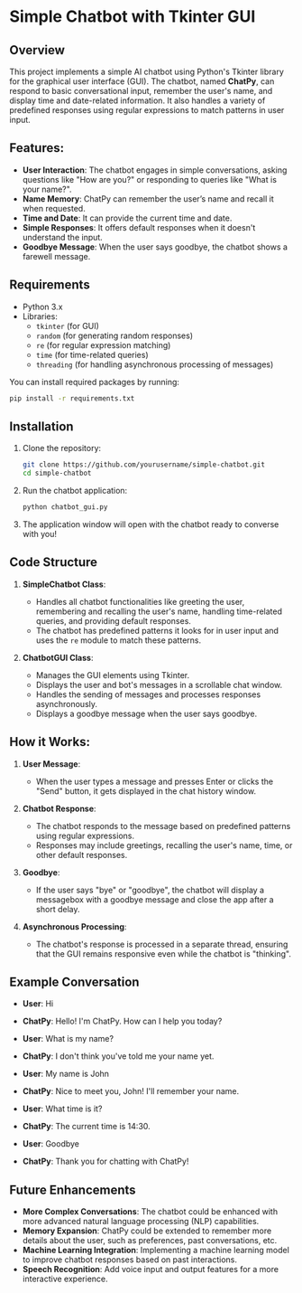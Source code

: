 # Simple Chatbot with Tkinter GUI

## Overview
This project implements a simple AI chatbot using Python's Tkinter library for the graphical user interface (GUI). The chatbot, named **ChatPy**, can respond to basic conversational input, remember the user's name, and display time and date-related information. It also handles a variety of predefined responses using regular expressions to match patterns in user input.

## Features:
- **User Interaction**: The chatbot engages in simple conversations, asking questions like "How are you?" or responding to queries like "What is your name?".
- **Name Memory**: ChatPy can remember the user’s name and recall it when requested.
- **Time and Date**: It can provide the current time and date.
- **Simple Responses**: It offers default responses when it doesn't understand the input.
- **Goodbye Message**: When the user says goodbye, the chatbot shows a farewell message.

## Requirements
- Python 3.x
- Libraries:
  - `tkinter` (for GUI)
  - `random` (for generating random responses)
  - `re` (for regular expression matching)
  - `time` (for time-related queries)
  - `threading` (for handling asynchronous processing of messages)
  
You can install required packages by running:

```bash
pip install -r requirements.txt
```

## Installation
1. Clone the repository:
   ```bash
   git clone https://github.com/yourusername/simple-chatbot.git
   cd simple-chatbot
   ```
   
2. Run the chatbot application:
   ```bash
   python chatbot_gui.py
   ```

3. The application window will open with the chatbot ready to converse with you!

## Code Structure
1. **SimpleChatbot Class**:
   - Handles all chatbot functionalities like greeting the user, remembering and recalling the user's name, handling time-related queries, and providing default responses.
   - The chatbot has predefined patterns it looks for in user input and uses the `re` module to match these patterns.
   
2. **ChatbotGUI Class**:
   - Manages the GUI elements using Tkinter.
   - Displays the user and bot's messages in a scrollable chat window.
   - Handles the sending of messages and processes responses asynchronously.
   - Displays a goodbye message when the user says goodbye.

## How it Works:
1. **User Message**:
   - When the user types a message and presses Enter or clicks the "Send" button, it gets displayed in the chat history window.
   
2. **Chatbot Response**:
   - The chatbot responds to the message based on predefined patterns using regular expressions.
   - Responses may include greetings, recalling the user's name, time, or other default responses.
   
3. **Goodbye**:
   - If the user says "bye" or "goodbye", the chatbot will display a messagebox with a goodbye message and close the app after a short delay.

4. **Asynchronous Processing**:
   - The chatbot's response is processed in a separate thread, ensuring that the GUI remains responsive even while the chatbot is "thinking".

## Example Conversation
- **User**: Hi
- **ChatPy**: Hello! I'm ChatPy. How can I help you today?

- **User**: What is my name?
- **ChatPy**: I don't think you've told me your name yet.

- **User**: My name is John
- **ChatPy**: Nice to meet you, John! I'll remember your name.

- **User**: What time is it?
- **ChatPy**: The current time is 14:30.

- **User**: Goodbye
- **ChatPy**: Thank you for chatting with ChatPy!

## Future Enhancements
- **More Complex Conversations**: The chatbot could be enhanced with more advanced natural language processing (NLP) capabilities.
- **Memory Expansion**: ChatPy could be extended to remember more details about the user, such as preferences, past conversations, etc.
- **Machine Learning Integration**: Implementing a machine learning model to improve chatbot responses based on past interactions.
- **Speech Recognition**: Add voice input and output features for a more interactive experience.


